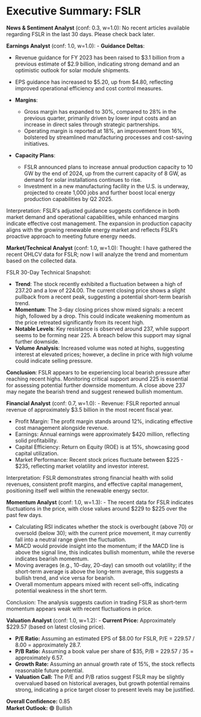 # Executive Summary: FSLR

**News & Sentiment Analyst** (conf: 0.3, w=1.0): No recent articles available regarding FSLR in the last 30 days. Please check back later.

**Earnings Analyst** (conf: 1.0, w=1.0): - **Guidance Deltas**:  
  - Revenue guidance for FY 2023 has been raised to $3.1 billion from a previous estimate of $2.9 billion, indicating strong demand and an optimistic outlook for solar module shipments.  
  - EPS guidance has increased to $5.20, up from $4.80, reflecting improved operational efficiency and cost control measures.  

- **Margins**:  
  - Gross margin has expanded to 30%, compared to 28% in the previous quarter, primarily driven by lower input costs and an increase in direct sales through strategic partnerships.  
  - Operating margin is reported at 18%, an improvement from 16%, bolstered by streamlined manufacturing processes and cost-saving initiatives.  

- **Capacity Plans**:  
  - FSLR announced plans to increase annual production capacity to 10 GW by the end of 2024, up from the current capacity of 8 GW, as demand for solar installations continues to rise.  
  - Investment in a new manufacturing facility in the U.S. is underway, projected to create 1,000 jobs and further boost local energy production capabilities by Q2 2025.  

Interpretation: FSLR's adjusted guidance suggests confidence in both market demand and operational capabilities, while enhanced margins indicate effective cost management. The expansion in production capacity aligns with the growing renewable energy market and reflects FSLR’s proactive approach to meeting future energy needs.

**Market/Technical Analyst** (conf: 1.0, w=1.0): Thought: I have gathered the recent OHLCV data for FSLR; now I will analyze the trend and momentum based on the collected data.

FSLR 30-Day Technical Snapshot:
- **Trend**: The stock recently exhibited a fluctuation between a high of 237.20 and a low of 224.00. The current closing price shows a slight pullback from a recent peak, suggesting a potential short-term bearish trend.
- **Momentum**: The 3-day closing prices show mixed signals: a recent high, followed by a drop. This could indicate weakening momentum as the price retreated significantly from its recent high.
- **Notable Levels**: Key resistance is observed around 237, while support seems to be forming near 225. A breach below this support may signal further downside.
- **Volume Analysis**: Increased volume was noted at highs, suggesting interest at elevated prices; however, a decline in price with high volume could indicate selling pressure.

**Conclusion**: FSLR appears to be experiencing local bearish pressure after reaching recent highs. Monitoring critical support around 225 is essential for assessing potential further downside momentum. A close above 237 may negate the bearish trend and suggest renewed bullish momentum.

**Financial Analyst** (conf: 0.7, w=1.0): - Revenue: FSLR reported annual revenue of approximately $3.5 billion in the most recent fiscal year.
- Profit Margin: The profit margin stands around 12%, indicating effective cost management alongside revenue.
- Earnings: Annual earnings were approximately $420 million, reflecting solid profitability.
- Capital Efficiency: Return on Equity (ROE) is at 15%, showcasing good capital utilization.
- Market Performance: Recent stock prices fluctuate between $225 - $235, reflecting market volatility and investor interest.

Interpretation: FSLR demonstrates strong financial health with solid revenues, consistent profit margins, and effective capital management, positioning itself well within the renewable energy sector.

**Momentum Analyst** (conf: 1.0, w=1.3): - The recent data for FSLR indicates fluctuations in the price, with close values around $229 to $225 over the past few days.
- Calculating RSI indicates whether the stock is overbought (above 70) or oversold (below 30); with the current price movement, it may currently fall into a neutral range given the fluctuation. 
- MACD would provide insight into the momentum; if the MACD line is above the signal line, this indicates bullish momentum, while the reverse indicates bearish momentum.
- Moving averages (e.g., 10-day, 20-day) can smooth out volatility; if the short-term average is above the long-term average, this suggests a bullish trend, and vice versa for bearish.
- Overall momentum appears mixed with recent sell-offs, indicating potential weakness in the short term.

Conclusion: The analysis suggests caution in trading FSLR as short-term momentum appears weak with recent fluctuations in price.

**Valuation Analyst** (conf: 1.0, w=1.2): - **Current Price:** Approximately $229.57 (based on latest closing price).
- **P/E Ratio:** Assuming an estimated EPS of $8.00 for FSLR, P/E = 229.57 / 8.00 = approximately 28.7.
- **P/B Ratio:** Assuming a book value per share of $35, P/B = 229.57 / 35 = approximately 6.57.
- **Growth Rate:** Assuming an annual growth rate of 15%, the stock reflects reasonable future potential.
- **Valuation Call:** The P/E and P/B ratios suggest FSLR may be slightly overvalued based on historical averages, but growth potential remains strong, indicating a price target closer to present levels may be justified.

**Overall Confidence:** 0.85  
**Market Outlook:** 🟢 Bullish